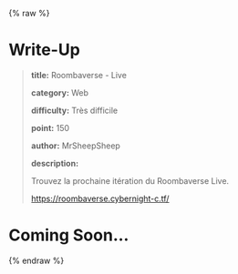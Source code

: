
{% raw %}
# Write-Up
> **title:** Roombaverse - Live
>
> **category:** Web
>
> **difficulty:** Très difficile
>
> **point:** 150
>
> **author:** MrSheepSheep
>
> **description:**
>
> Trouvez la prochaine itération du Roombaverse Live.
>
> https://roombaverse.cybernight-c.tf/


# Coming Soon...

{% endraw %}
